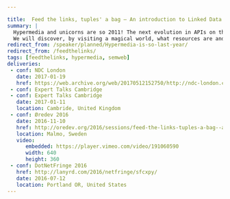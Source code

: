 ```yaml
---

title:  Feed the links, tuples' a bag – An introduction to Linked Data APIs
summary: |
  Hypermedia and unicorns are so 2011! The next evolution in APIs on the web may well be linked data. With the recent adoption of json-ld by Google, we may finally be seeing the semantic web break into our world, providing the benefits of graphs to extract semantics from your APIs.
  We will discover, by visiting a magical world, what resources are and how they relate to one another. Don't be afraid, you will discover many mythical creatures, from resources and tuples to json-ld, hydra, and maybe even a sprinkle of RDF. So come feed the links!
redirect_from: /speaker/planned/Hypermedia-is-so-last-year/
redirect_from: /feedthelinks/
tags: [feedthelinks, hypermedia, semweb]
deliveries:
 - conf: NDC London
   date: 2017-01-19
   href: https://web.archive.org/web/20170512152750/http://ndc-london.com/talk/feed-the-links-tuples-a-bag-intro-to-linked-data-apis/
 - conf: Expert Talks Cambridge
 - conf: Expert Talks Cambridge
   date: 2017-01-11
   location: Cambride, United Kingdom
 - conf: Øredev 2016
   date: 2016-11-10
   href: http://oredev.org/2016/sessions/feed-the-links-tuples-a-bag--an-introduction-to-linked-data-apis
   location: Malmo, Sweden
   video:
      embedded: https://player.vimeo.com/video/191060590
      width: 640
      height: 360
 - conf: DotNetFringe 2016
   href: http://lanyrd.com/2016/netfringe/sfcxpy/
   date: 2016-07-12
   location: Portland OR, United States
---
```

<!--
 - Making sense of a web of lies
 - The semantic web that never happened
 - Tuples, actions and hydras – An intro to Linked Data
  -->
